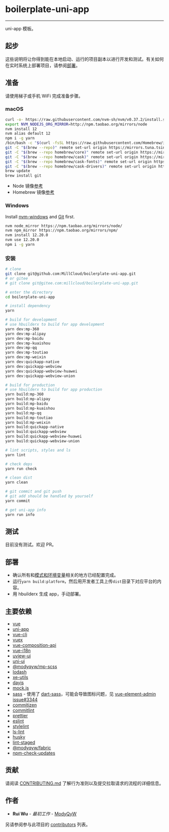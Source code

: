 # boilerplate-uni-app

---

uni-app 模板。

## 起步

这些说明将让你得到能在本地启动、运行的项目副本以进行开发和测试。有关如何在实时系统上部署项目，请参阅[部署](#部署)。

## 准备

请使用梯子或手机 WiFi 完成准备步骤。

### macOS

```sh
curl -o- https://raw.githubusercontent.com/nvm-sh/nvm/v0.37.2/install.sh | bash
export NVM_NODEJS_ORG_MIRROR=http://npm.taobao.org/mirrors/node
nvm install 12
nvm alias default 12
npm i -g yarn
/bin/bash -c "$(curl -fsSL https://raw.githubusercontent.com/Homebrew/install/HEAD/install.sh)"
git -C "$(brew --repo)" remote set-url origin https://mirrors.tuna.tsinghua.edu.cn/git/homebrew/brew.git
git -C "$(brew --repo homebrew/core)" remote set-url origin https://mirrors.tuna.tsinghua.edu.cn/git/homebrew/homebrew-core.git
git -C "$(brew --repo homebrew/cask)" remote set-url origin https://mirrors.tuna.tsinghua.edu.cn/git/homebrew/homebrew-cask.git
git -C "$(brew --repo homebrew/cask-fonts)" remote set-url origin https://mirrors.tuna.tsinghua.edu.cn/git/homebrew/homebrew-cask-fonts.git
git -C "$(brew --repo homebrew/cask-drivers)" remote set-url origin https://mirrors.tuna.tsinghua.edu.cn/git/homebrew/homebrew-cask-drivers.git
brew update
brew install git

```

- Node 镜像[参考](https://developer.aliyun.com/mirror/NPM)
- Homebrew 镜像[参考](https://mirrors.tuna.tsinghua.edu.cn/help/homebrew/)

### Windows

Install [nvm-windows](https://github.com/coreybutler/nvm-windows/releases/download/1.1.7/nvm-setup.zip) and [Git](https://git-scm.com/downloads) first.

```sh
nvm node_mirror https://npm.taobao.org/mirrors/node/
nvm npm_mirror https://npm.taobao.org/mirrors/npm/
nvm install 12.20.0
nvm use 12.20.0
npm i -g yarn

```

### 安装

```sh
# clone
git clone git@github.com:MillCloud/boilerplate-uni-app.git
# or gitee
# git clone git@gitee.com:millcloud/boilerplate-uni-app.git

# enter the directory
cd boilerplate-uni-app

# install dependency
yarn

# build for development
# use hbuilderx to build for app development
yarn dev:mp-360
yarn dev:mp-alipay
yarn dev:mp-baidu
yarn dev:mp-kuaishou
yarn dev:mp-qq
yarn dev:mp-toutiao
yarn dev:mp-weixin
yarn dev:quickapp-native
yarn dev:quickapp-webview
yarn dev:quickapp-webview-huawei
yarn dev:quickapp-webview-union

# build for production
# use hbuilderx to build for app production
yarn build:mp-360
yarn build:mp-alipay
yarn build:mp-baidu
yarn build:mp-kuaishou
yarn build:mp-qq
yarn build:mp-toutiao
yarn build:mp-weixin
yarn build:quickapp-native
yarn build:quickapp-webview
yarn build:quickapp-webview-huawei
yarn build:quickapp-webview-union

# lint scripts, styles and ls
yarn lint

# check deps
yarn run check

# clean dist
yarn clean

# git commit and git push
# git add should be handled by yourself
yarn commit

# get uni-app info
yarn run info
```

## 测试

目前没有测试。欢迎 PR。

## 部署

- 确认所有和[模式和环境变量](https://cli.vuejs.org/zh/guide/mode-and-env.html)相关的地方已经配置完成。
- 运行`yarn build:platform`，然后用开发者工具上传`dist`目录下对应平台的内容。
- 用 hbuilderx 生成 app，手动部署。

## 主要依赖

- [vue](https://vuejs.org)
- [uni-app](https://uniapp.dcloud.io/)
- [vue-cli](https://cli.vuejs.org/)
- [vuex](https://vuex.vuejs.org/)
- [vue-composition-api](https://composition-api.vuejs.org/)
- [vue-i18n](https://kazupon.github.io/vue-i18n/)
- [uview-ui](https://www.uviewui.com/)
- [uni-ui](https://uniapp.dcloud.io/component/README?id=uniui)
- [@modyqyw/mp-scss](https://millcloud.github.io/mp-scss/)
- [lodash](https://lodash.com/)
- [xe-utils](https://github.com/x-extends/xe-utils#readme)
- [dayjs](https://day.js.org)
- [mock.js](http://mockjs.com/)
- [sass](https://sass-lang.com/) - 使用了 [dart-sass](https://sass-lang.com/dart-sass)，可能会导致图标问题，见 [vue-element-admin issue#3344](https://github.com/PanJiaChen/vue-element-admin/issues/3344)
- [commitizen](http://commitizen.github.io/cz-cli/)
- [commitlint](https://commitlint.js.org/)
- [prettier](https://prettier.io/)
- [eslint](https://eslint.org/)
- [stylelint](https://stylelint.io/)
- [ls-lint](https://ls-lint.org/)
- [husky](https://github.com/typicode/husky#readme)
- [lint-staged](https://github.com/okonet/lint-staged#readme)
- [@modyqyw/fabric](https://github.com/MillCloud/fabric#readme)
- [npm-check-updates](https://github.com/raineorshine/npm-check-updates#readme)

## 贡献

请阅读 [CONTRIBUTING.md](./CONTRIBUTING.md) 了解行为准则以及提交拉取请求的流程的详细信息。

## 作者

- **Rui Wu** - *最初工作* - [ModyQyW](https://github.com/ModyQyW)

另请参阅参与此项目的 [contributors](https://github.com/ModyQyW/boilerplate-uni-app/contributors) 列表。
